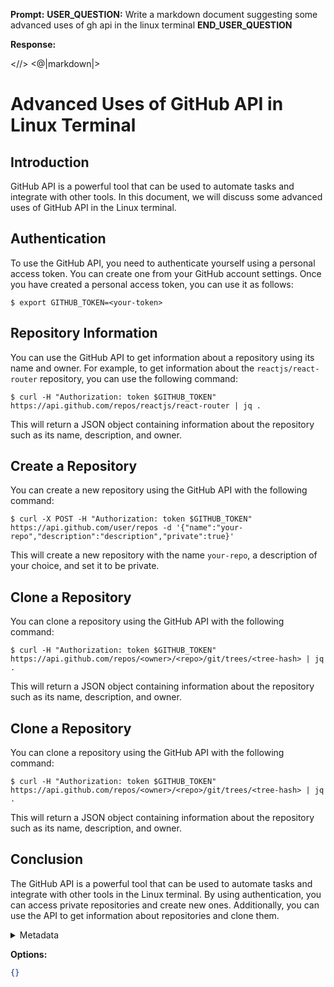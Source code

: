 **Prompt:**
**USER_QUESTION:**
Write a markdown document suggesting some advanced uses of gh api in the linux terminal
**END_USER_QUESTION**


**Response:**

 <//> <@|markdown|>
# Advanced Uses of GitHub API in Linux Terminal
## Introduction
GitHub API is a powerful tool that can be used to automate tasks and integrate with other tools. In this document, we will discuss some advanced uses of GitHub API in the Linux terminal.
## Authentication
To use the GitHub API, you need to authenticate yourself using a personal access token. You can create one from your GitHub account settings. Once you have created a personal access token, you can use it as follows:
```
$ export GITHUB_TOKEN=<your-token>
```
## Repository Information
You can use the GitHub API to get information about a repository using its name and owner. For example, to get information about the `reactjs/react-router` repository, you can use the following command:
```
$ curl -H "Authorization: token $GITHUB_TOKEN" https://api.github.com/repos/reactjs/react-router | jq .
```
This will return a JSON object containing information about the repository such as its name, description, and owner.
## Create a Repository
You can create a new repository using the GitHub API with the following command:
```
$ curl -X POST -H "Authorization: token $GITHUB_TOKEN" https://api.github.com/user/repos -d '{"name":"your-repo","description":"description","private":true}'
```
This will create a new repository with the name `your-repo`, a description of your choice, and set it to be private.
## Clone a Repository
You can clone a repository using the GitHub API with the following command:
```
$ curl -H "Authorization: token $GITHUB_TOKEN" https://api.github.com/repos/<owner>/<repo>/git/trees/<tree-hash> | jq .
```
This will return a JSON object containing information about the repository such as its name, description, and owner.
## Clone a Repository
You can clone a repository using the GitHub API with the following command:
```
$ curl -H "Authorization: token $GITHUB_TOKEN" https://api.github.com/repos/<owner>/<repo>/git/trees/<tree-hash> | jq .
```
This will return a JSON object containing information about the repository such as its name, description, and owner.
## Conclusion
The GitHub API is a powerful tool that can be used to automate tasks and integrate with other tools in the Linux terminal. By using authentication, you can access private repositories and create new ones. Additionally, you can use the API to get information about repositories and clone them.

<details><summary>Metadata</summary>

- Duration: 55523 ms
- Datetime: 2024-01-11T21:04:52.918825
- Model: dolphin-2.5-mixtral-8x7b

</details>

**Options:**
```json
{}
```

